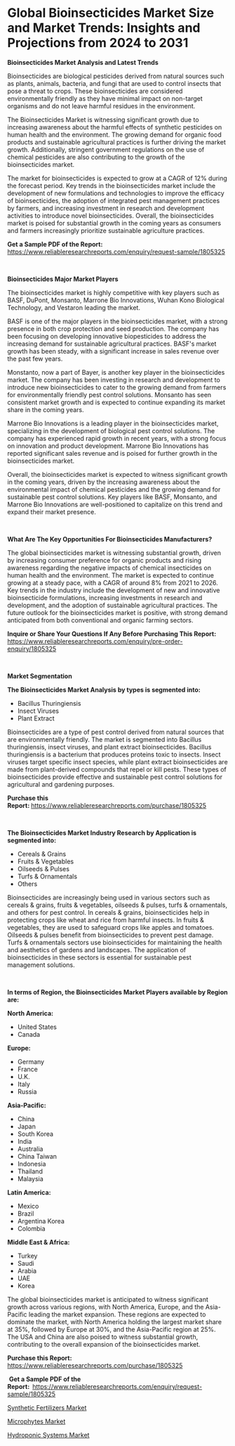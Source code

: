 <p><h1>Global Bioinsecticides Market Size and Market Trends: Insights and Projections from 2024 to 2031</h1></p><p><strong>Bioinsecticides Market Analysis and Latest Trends</strong></p>
<p><p>Bioinsecticides are biological pesticides derived from natural sources such as plants, animals, bacteria, and fungi that are used to control insects that pose a threat to crops. These bioinsecticides are considered environmentally friendly as they have minimal impact on non-target organisms and do not leave harmful residues in the environment.</p><p>The Bioinsecticides Market is witnessing significant growth due to increasing awareness about the harmful effects of synthetic pesticides on human health and the environment. The growing demand for organic food products and sustainable agricultural practices is further driving the market growth. Additionally, stringent government regulations on the use of chemical pesticides are also contributing to the growth of the bioinsecticides market.</p><p>The market for bioinsecticides is expected to grow at a CAGR of 12% during the forecast period. Key trends in the bioinsecticides market include the development of new formulations and technologies to improve the efficacy of bioinsecticides, the adoption of integrated pest management practices by farmers, and increasing investment in research and development activities to introduce novel bioinsecticides. Overall, the bioinsecticides market is poised for substantial growth in the coming years as consumers and farmers increasingly prioritize sustainable agriculture practices.</p></p>
<p><strong>Get a Sample PDF of the Report:&nbsp;</strong> <a href="https://www.reliableresearchreports.com/enquiry/request-sample/1805325">https://www.reliableresearchreports.com/enquiry/request-sample/1805325</a></p>
<p>&nbsp;</p>
<p><strong>Bioinsecticides Major Market Players</strong></p>
<p><p>The bioinsecticides market is highly competitive with key players such as BASF, DuPont, Monsanto, Marrone Bio Innovations, Wuhan Kono Biological Technology, and Vestaron leading the market. </p><p>BASF is one of the major players in the bioinsecticides market, with a strong presence in both crop protection and seed production. The company has been focusing on developing innovative biopesticides to address the increasing demand for sustainable agricultural practices. BASF's market growth has been steady, with a significant increase in sales revenue over the past few years.</p><p>Monstanto, now a part of Bayer, is another key player in the bioinsecticides market. The company has been investing in research and development to introduce new bioinsecticides to cater to the growing demand from farmers for environmentally friendly pest control solutions. Monsanto has seen consistent market growth and is expected to continue expanding its market share in the coming years.</p><p>Marrone Bio Innovations is a leading player in the bioinsecticides market, specializing in the development of biological pest control solutions. The company has experienced rapid growth in recent years, with a strong focus on innovation and product development. Marrone Bio Innovations has reported significant sales revenue and is poised for further growth in the bioinsecticides market.</p><p>Overall, the bioinsecticides market is expected to witness significant growth in the coming years, driven by the increasing awareness about the environmental impact of chemical pesticides and the growing demand for sustainable pest control solutions. Key players like BASF, Monsanto, and Marrone Bio Innovations are well-positioned to capitalize on this trend and expand their market presence.</p></p>
<p>&nbsp;</p>
<p><strong>What Are The Key Opportunities For Bioinsecticides Manufacturers?</strong></p>
<p><p>The global bioinsecticides market is witnessing substantial growth, driven by increasing consumer preference for organic products and rising awareness regarding the negative impacts of chemical insecticides on human health and the environment. The market is expected to continue growing at a steady pace, with a CAGR of around 8% from 2021 to 2026. Key trends in the industry include the development of new and innovative bioinsecticide formulations, increasing investments in research and development, and the adoption of sustainable agricultural practices. The future outlook for the bioinsecticides market is positive, with strong demand anticipated from both conventional and organic farming sectors.</p></p>
<p><strong>Inquire or Share Your Questions If Any Before Purchasing This Report:</strong> <a href="https://www.reliableresearchreports.com/enquiry/pre-order-enquiry/1805325">https://www.reliableresearchreports.com/enquiry/pre-order-enquiry/1805325</a></p>
<p>&nbsp;</p>
<p><strong>Market Segmentation</strong></p>
<p><strong>The Bioinsecticides Market Analysis by types is segmented into:</strong></p>
<p><ul><li>Bacillus Thuringiensis</li><li>Insect Viruses</li><li>Plant Extract</li></ul></p>
<p><p>Bioinsecticides are a type of pest control derived from natural sources that are environmentally friendly. The market is segmented into Bacillus thuringiensis, insect viruses, and plant extract bioinsecticides. Bacillus thuringiensis is a bacterium that produces proteins toxic to insects. Insect viruses target specific insect species, while plant extract bioinsecticides are made from plant-derived compounds that repel or kill pests. These types of bioinsecticides provide effective and sustainable pest control solutions for agricultural and gardening purposes.</p></p>
<p><strong>Purchase this Report:&nbsp;</strong><a href="https://www.reliableresearchreports.com/purchase/1805325">https://www.reliableresearchreports.com/purchase/1805325</a></p>
<p>&nbsp;</p>
<p><strong>The Bioinsecticides Market Industry Research by Application is segmented into:</strong></p>
<p><ul><li>Cereals & Grains</li><li>Fruits & Vegetables</li><li>Oilseeds & Pulses</li><li>Turfs & Ornamentals</li><li>Others</li></ul></p>
<p><p>Bioinsecticides are increasingly being used in various sectors such as cereals & grains, fruits & vegetables, oilseeds & pulses, turfs & ornamentals, and others for pest control. In cereals & grains, bioinsecticides help in protecting crops like wheat and rice from harmful insects. In fruits & vegetables, they are used to safeguard crops like apples and tomatoes. Oilseeds & pulses benefit from bioinsecticides to prevent pest damage. Turfs & ornamentals sectors use bioinsecticides for maintaining the health and aesthetics of gardens and landscapes. The application of bioinsecticides in these sectors is essential for sustainable pest management solutions.</p></p>
<p>&nbsp;</p>
<p><strong>In terms of Region, the Bioinsecticides Market Players available by Region are:</strong></p>
<p>
    <p> <strong> North America: </strong>
        <ul>
            <li>United States</li>
            <li>Canada</li>
        </ul>
        </p> 
    <p> <strong> Europe: </strong>
        <ul>
            <li>Germany</li>
            <li>France</li>
            <li>U.K.</li>
            <li>Italy</li>
            <li>Russia</li>
        </ul>
        </p> 
    <p> <strong> Asia-Pacific: </strong>
        <ul>
            <li>China</li>
            <li>Japan</li>
            <li>South Korea</li>
            <li>India</li>
            <li>Australia</li>
            <li>China Taiwan</li>
            <li>Indonesia</li>
            <li>Thailand</li>
            <li>Malaysia</li>
        </ul>
        </p> 
    <p> <strong> Latin America: </strong>
        <ul>
            <li>Mexico</li>
            <li>Brazil</li>
            <li>Argentina Korea</li>
            <li>Colombia</li>
        </ul>
        </p> 
    <p> <strong> Middle East & Africa: </strong>
        <ul>
            <li>Turkey</li>
            <li>Saudi</li>
            <li>Arabia</li>
            <li>UAE</li>
            <li>Korea</li>
        </ul>
    </p>
    </p>
<p><p>The global bioinsecticides market is anticipated to witness significant growth across various regions, with North America, Europe, and the Asia-Pacific leading the market expansion. These regions are expected to dominate the market, with North America holding the largest market share at 35%, followed by Europe at 30%, and the Asia-Pacific region at 25%. The USA and China are also poised to witness substantial growth, contributing to the overall expansion of the bioinsecticides market.</p></p>
<p><strong>Purchase this Report: </strong><a href="https://www.reliableresearchreports.com/purchase/1805325">https://www.reliableresearchreports.com/purchase/1805325</a></p>
<p>&nbsp;<strong>Get a Sample PDF of the Report:&nbsp;&nbsp;</strong><a href="https://www.reliableresearchreports.com/enquiry/request-sample/1805325">https://www.reliableresearchreports.com/enquiry/request-sample/1805325</a></p>
<p><strong></strong></p>
<p><p><a href="https://github.com/dimitrishawkinswaynenp91rgz/Market-Research-Report-List-1/blob/main/synthetic-fertilizers-market.md">Synthetic Fertilizers Market</a></p><p><a href="https://github.com/danielneavesallisons03mba/Market-Research-Report-List-1/blob/main/microphytes-market.md">Microphytes Market</a></p><p><a href="https://github.com/changoleonlaverguenzanoexiste/Market-Research-Report-List-2/blob/main/hydroponic-systems-market.md">Hydroponic Systems Market</a></p></p>